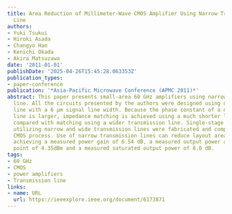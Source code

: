 ```yaml
---
title: Area Reduction of Millimeter-Wave CMOS Amplifier Using Narrow Transmission
  Line
authors:
- Yuki Tsukui
- Hiroki Asada
- Changyo Han
- Kenichi Okada
- Akira Matsuzawa
date: '2011-01-01'
publishDate: '2025-04-26T15:45:28.063353Z'
publication_types:
- paper-conference
publication: '*Asia-Pacific Microwave Conference (APMC 2011)*'
abstract: This paper presents small-area 60 GHz amplifiers using narrow transmission
  line. All the circuits presented by the authors were designed using narrow transmission
  line with a 6 μm signal line width. Because the phase constant of a narrow transmission
  line is larger, impedance matching is achieved using a much shorter line length
  compared with matching using a wider transmission line. Single-stage amplifiers
  utilizing narrow and wide transmission lines were fabricated and compared in 65nm
  CMOS process. Use of narrow transmission lines can reduce layout area by 60% while
  achieving a measured power gain of 6.54 dB, a measured output power at 1 dB compression
  point of 4.35dBm and a measured saturated output power of 8.0 dB.
tags:
- 60 GHz
- CMOS
- power amplifiers
- Transmission line
links:
- name: URL
  url: https://ieeexplore.ieee.org/document/6173871
---
```

